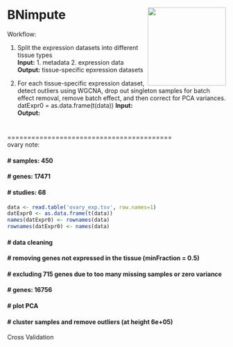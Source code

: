 BNimpute
<img src="../assets/logo_2.png" height="180" align="right" />
=============
Workflow:

1. Split the expression datasets into different tissue types <br>
   <b>Input:</b> 1. metadata 2. expression data <br>
   <b>Output:</b> tissue-specific epxression datasets <br>

2. For each tissue-specific expression dataset, detect outliers using WGCNA,
   drop out singleton samples for batch effect removal, remove batch effect,
   and then correct for PCA variances. <br> datExpr0 = as.data.frame(t(data))
   <b>Input:</b> <br>
   <b>Output:</b> <br>
#
#
#
#
#
#
#
=========================================<br>
ovary note:
#### # samples: 450
#### # genes: 17471
#### # studies: 68
``` r
data <- read.table('ovary_exp.tsv', row.names=1) 
datExpr0 <- as.data.frame(t(data)) 
names(datExpr0) <- rownames(data) 
rownames(datExpr0) <- names(data) 
```
#### # data cleaning
#### # removing genes not expressed in the tissue (minFraction = 0.5)
#### # excluding 715 genes due to too many missing samples or zero variance
#### # genes: 16756
#### # plot PCA
#### # cluster samples and remove outliers (at height 6e+05)


Cross Validation
